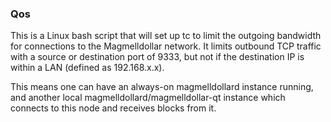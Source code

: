 ### Qos ###

This is a Linux bash script that will set up tc to limit the outgoing bandwidth for connections to the Magmelldollar network. It limits outbound TCP traffic with a source or destination port of 9333, but not if the destination IP is within a LAN (defined as 192.168.x.x).

This means one can have an always-on magmelldollard instance running, and another local magmelldollard/magmelldollar-qt instance which connects to this node and receives blocks from it.
